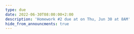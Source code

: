 ```yaml
---
type: due
date: 2022-06-30T08:00:00+2:00
description: 'Homework #2 due at on Thu, Jun 30 at 8AM'
hide_from_announcments: true
---
```

